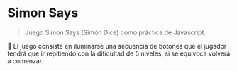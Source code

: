 # Simon Says

> Juego Simon Says (Simón Dice) como práctica de Javascript.

👾 El juego consiste en iluminarse una secuencia de botones que el jugador tendrá que ir repitiendo con la dificultad de 5 niveles, si se equivoca volverá a comenzar.